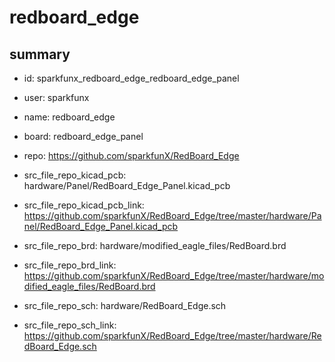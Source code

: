 # redboard_edge
 
## summary 
* id: sparkfunx_redboard_edge_redboard_edge_panel
* user: sparkfunx
* name: redboard_edge
* board: redboard_edge_panel
* repo: https://github.com/sparkfunX/RedBoard_Edge
* src_file_repo_kicad_pcb: hardware/Panel/RedBoard_Edge_Panel.kicad_pcb
* src_file_repo_kicad_pcb_link: https://github.com/sparkfunX/RedBoard_Edge/tree/master/hardware/Panel/RedBoard_Edge_Panel.kicad_pcb

* src_file_repo_brd: hardware/modified_eagle_files/RedBoard.brd
* src_file_repo_brd_link: https://github.com/sparkfunX/RedBoard_Edge/tree/master/hardware/modified_eagle_files/RedBoard.brd
* src_file_repo_sch: hardware/RedBoard_Edge.sch
* src_file_repo_sch_link: https://github.com/sparkfunX/RedBoard_Edge/tree/master/hardware/RedBoard_Edge.sch






